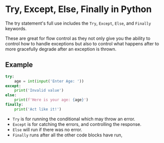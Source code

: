 # Try, Except, Else, Finally in Python

The try statement's full use includes the `Try`, `Except`, `Else`, and `Finally` keywords.

These are great for flow control as they not only give you the ability to control how to handle exceptions but also to control what happens after to more gracefully degrade after an exception is thrown.

## Example

```python
try:
    age = int(input('Enter Age: '))
except:
    print('Invalid value')
else:
    print(f'Here is your age: {age}')
finally:
    print('Act like it!')
```

- `Try` is for running the conditional which may throw an error.
- `Except` is for catching the errors, and controlling the response.
- `Else` will run if there was no error.
- `Finally` runs after all the other code blocks have run,